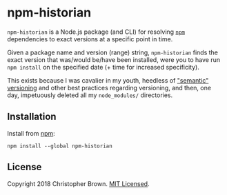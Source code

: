 # npm-historian

`npm-historian` is a Node.js package (and CLI) for resolving [`npm`](https://www.npmjs.com/) dependencies to exact versions at a specific point in time.

Given a package name and version (range) string,
`npm-historian` finds the exact version that was/would be/have been installed,
were you to have run `npm install` on the specified date (+ time for increased specificity).

This exists because I was cavalier in my youth,
heedless of ["semantic" versioning](https://semver.org/) and other best practices regarding versioning,
and then, one day, impetuously deleted all my `node_modules/` directories.


## Installation

Install from [npm](https://www.npmjs.com/package/npm-historian):

    npm install --global npm-historian


## License

Copyright 2018 Christopher Brown.
[MIT Licensed](https://chbrown.github.io/licenses/MIT/#2018).
